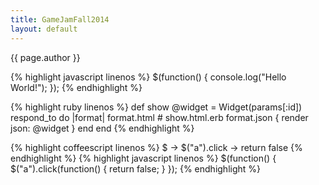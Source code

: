 ```yaml
---
title: GameJamFall2014
layout: default
---
```

{{ page.author }}

{% highlight javascript linenos %}
$(function() {
    console.log("Hello World!");
});
{% endhighlight %}

{% highlight ruby linenos %}
def show
  @widget = Widget(params[:id])
  respond_to do |format|
    format.html # show.html.erb
    format.json { render json: @widget }
  end
end
{% endhighlight %}

{% highlight coffeescript linenos %}
$ ->
  $("a").click ->
    return false
{% endhighlight %}
{% highlight javascript linenos %}
$(function() {
    $("a").click(function() {
        return false;
    }
});
{% endhighlight %}
